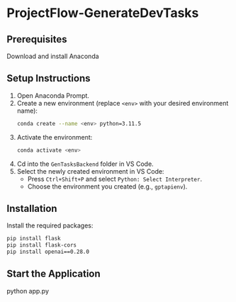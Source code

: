 # ProjectFlow-GenerateDevTasks

## Prerequisites

Download and install Anaconda

## Setup Instructions

1. Open Anaconda Prompt.
2. Create a new environment (replace `<env>` with your desired environment name):
    ```sh
    conda create --name <env> python=3.11.5
    ```
3. Activate the environment:
    ```sh
    conda activate <env>
    ```
4. Cd into the `GenTasksBackend` folder in VS Code.
5. Select the newly created environment in VS Code:
   - Press `Ctrl+Shift+P` and select `Python: Select Interpreter`.
   - Choose the environment you created (e.g., `gptapienv`).

## Installation

Install the required packages:
```sh
pip install flask
pip install flask-cors
pip install openai==0.28.0
```

## Start the Application

python app.py

